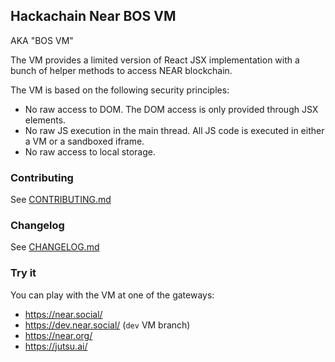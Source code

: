 ## Hackachain Near BOS VM

AKA "BOS VM"

The VM provides a limited version of React JSX implementation with a bunch of helper methods to access NEAR blockchain.

The VM is based on the following security principles:
- No raw access to DOM. The DOM access is only provided through JSX elements.
- No raw JS execution in the main thread. All JS code is executed in either a VM or a sandboxed iframe.
- No raw access to local storage.

### Contributing

See [CONTRIBUTING.md](./CONTRIBUTING.md)

### Changelog

See [CHANGELOG.md](./CHANGELOG.md)

### Try it

You can play with the VM at one of the gateways:
- https://near.social/
- https://dev.near.social/ (`dev` VM branch)
- https://near.org/
- https://jutsu.ai/
